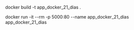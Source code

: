 docker build -t app_docker_21_dias .

docker run -it --rm -p 5000:80 --name app_docker_21_dias app_docker_21_dias